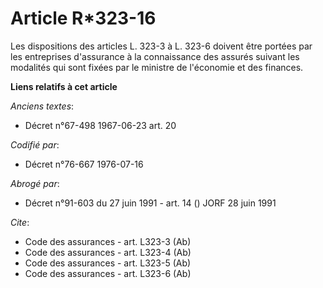 # Article R*323-16

Les dispositions des articles L. 323-3 à L. 323-6 doivent être portées par les entreprises d'assurance à la connaissance des
assurés suivant les modalités qui sont fixées par le ministre de l'économie et des finances.

**Liens relatifs à cet article**

_Anciens textes_:

  - Décret n°67-498 1967-06-23 art. 20

_Codifié par_:

  - Décret n°76-667 1976-07-16

_Abrogé par_:

  - Décret n°91-603 du 27 juin 1991 - art. 14 () JORF 28 juin 1991

_Cite_:

  - Code des assurances - art. L323-3 (Ab)
  - Code des assurances - art. L323-4 (Ab)
  - Code des assurances - art. L323-5 (Ab)
  - Code des assurances - art. L323-6 (Ab)
